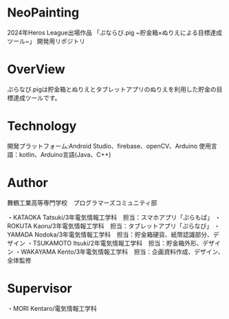 # NeoPainting
2024年Heros League出場作品 「ぷならび.pig ~貯金箱×ぬりえによる目標達成ツール~」
開発用リポジトリ

# OverView
ぷらなび.pigは貯金箱とぬりえとタブレットアプリのぬりえを利用した貯金の目標達成ツールです。

# Technology
開発プラットフォーム:Android Studio、firebase、openCV、Arduino
使用言語：kotlin、Arduino言語(Java、C++)

# Author
舞鶴工業高等専門学校　プログラマーズコミュニティ部

・KATAOKA Tatsuki/3年電気情報工学科　担当：スマホアプリ「ぷらもば」
・ROKUTA Kaoru/3年電気情報工学科　担当：タブレットアプリ「ぷらなび」
・YAMADA Nodoka/3年電気情報工学科　担当：貯金箱硬貨、紙幣認識部分、デザイン
・TSUKAMOTO Itsuki/2年電気情報工学科　担当：貯金箱外形、デザイン
・WAKAYAMA Kento/3年電気情報工学科　担当：企画資料作成、デザイン、全体監修

# Supervisor
・MORI Kentaro/電気情報工学科
